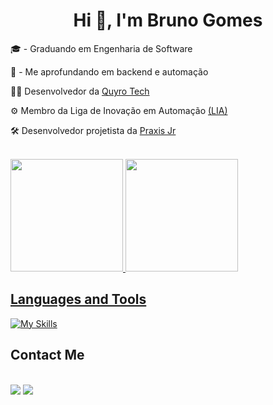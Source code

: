 <h1 align="center"> Hi 👋, I'm Bruno Gomes </h1>

   <p>🎓 - Graduando em Engenharia de Software<br></p>
   <p>📒 - Me aprofundando em backend e automação</p>
   <!-- <p>💼 CEO da <a href="" target="blank_"></a></p> -->
   <p>👨‍💻 Desenvolvedor da <a href="https://www.linkedin.com/company/quyrotechnology/" target="blank_">Quyro Tech</a></p>
   <p>⚙ Membro da Liga de Inovação em Automação <a href="https://www.instagram.com/automacaoinovacao/" target="blank_">(LIA)</a></p>
   <!-- <p>⚙ Membro da Liga de Inovação em Automação <a href="" target="blank_">(LIA)</a> e da Liga Acadêmica de Engenharia de Software <a href="" target="blank_">(LAES)</a></p> -->
   <!-- <p>⚙ Membro da Liga Acadêmica de Engenharia de Software <a href="" target="blank_">(LAES)</a></p> -->
   <p>🛠️ Desenvolvedor projetista da <a href="https://www.instagram.com/praxisjr/" target="_blank">Praxis Jr</a></p>
   <!-- <p>🔠 <a href="">A2 English Level</a></p> -->

<br>

<div>
   <a href="https://github.com/brunocmg">
   <img height="180em" src="https://github-readme-stats.vercel.app/api?username=brunocmg&show_icons=true&theme=dracula"/>
   <img height="180em" src="https://github-readme-stats.vercel.app/api/top-langs/?username=brunocmg&layout=compact&langs_count=16&theme=dracula"/>
</div>

<h2>Languages ​​and Tools</h2>

[![My Skills](https://skillicons.dev/icons?i=nodejs,express,npm,js,python,mysql,mongodb,git,github,html,css)](https://skillicons.dev)

<!-- [![My Skills](https://skillicons.dev/icons?i=python,flask ou django,selenium,nodejs,npm,express,postman,mysql,postgre,mongodb,aws,azure,docker,kubernetes,git,github)](https://skillicons.dev) -->

<h2>Contact Me</h2>

<div >
   <br>
   <a href="mailto:brunocmg2006@gmail.com" target="_blank"><img src="https://img.shields.io/badge/Gmail-D14836?style=for-the-badge&logo=gmail&logoColor=white"></a>
   <a href="https://www.linkedin.com/in/brunocmgomes/" target="_blank"><img src="https://img.shields.io/badge/-LinkedIn-%230077B5?style=for-the-badge&logo=linkedin&logoColor=white" target="_blank"></a>
   <!-- <a href="" target="_blank"><img src="https://img.shields.io/badge/website-000000?style=for-the-badge&logo=About.me&logoColor=white"></a>
   <a href="" target="_blank"><img src="https://img.shields.io/badge/-Instagram-%23E4405F?style=for-the-badge&logo=instagram&logoColor=white" target="_blank"></a> -->
</div>

##
<!-- -->
